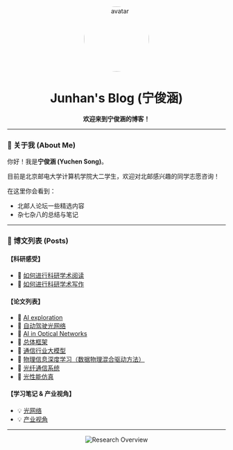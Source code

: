 <div align="center">
  <img src="" width="150" alt="avatar" style="border-radius:50%;"/>
  <h1>Junhan's Blog (宁俊涵)</h1>
  <p><strong>欢迎来到宁俊涵的博客！</strong></p>
</div>

---

### 👋 关于我 (About Me)

你好！我是**宁俊涵 (Yuchen Song)**。

目前是北京邮电大学计算机学院大二学生，欢迎对北邮感兴趣的同学志愿咨询！

在这里你会看到：
- 北邮人论坛一些精选内容
- 杂七杂八的总结与笔记

 

---

### 📝 博文列表 (Posts)

#### 【科研感受】
- 📄 [如何进行科研学术阅读](https://cubewatermelon.github.io/post/%E3%80%90-ke-yan-gan-shou-%E3%80%91-ru-he-jin-xing-ke-yan-xue-shu-yue-du.html)
- 📄 [如何进行科研学术写作](https://cubewatermelon.github.io/post/%E3%80%90-ke-yan-gan-shou-%E3%80%91-ru-he-jin-xing-ke-yan-xue-shu-xie-zuo.html)

#### 【论文列表】
- 🔬 [AI exploration](https://cubewatermelon.github.io/post/%E3%80%90-lun-wen-lie-biao-%E3%80%91AI%20exploration.html)
- 🔬 [自动驾驶光网络](https://cubewatermelon.github.io/post/%E3%80%90-lun-wen-lie-biao-%E3%80%91-zi-dong-jia-shi-guang-wang-luo.html)
- 🔬 [AI in Optical Networks](https://cubewatermelon.github.io/post/%E3%80%90-lun-wen-lie-biao-%E3%80%91AI%20in%20Optical%20Networks.html)
- 🔬 [总体框架](https://cubewatermelon.github.io/post/%E3%80%90-lun-wen-lie-biao-%E3%80%91-zong-ti-kuang-jia.html)
- 🔬 [通信行业大模型](https://cubewatermelon.github.io/post/%E3%80%90-lun-wen-lie-biao-%E3%80%91-tong-xin-xing-ye-da-mo-xing.html)
- 🔬 [物理信息深度学习（数据物理混合驱动方法）](https://cubewatermelon.github.io/post/%E3%80%90-lun-wen-lie-biao-%E3%80%91-wu-li-xin-xi-shen-du-xue-xi-%EF%BC%88-shu-ju-wu-li-hun-he-qu-dong-fang-fa-%EF%BC%89.html)
- 🔬 [光纤通信系统](https://cubewatermelon.github.io/post/%E3%80%90-lun-wen-lie-biao-%E3%80%91-guang-xian-tong-xin-xi-tong.html)
- 🔬 [光性能仿真](https://cubewatermelon.github.io/post/%E3%80%90-lun-wen-lie-biao-%E3%80%91-guang-xing-neng-fang-zhen.html)

#### 【学习笔记 & 产业视角】
- 💡 [光网络](https://cubewatermelon.github.io/post/%E3%80%90-xue-xi-bi-ji-%E3%80%91-guang-wang-luo.html)
- 💡 [产业视角](https://cubewatermelon.github.io/post/chan-ye-shi-jiao.html)

---
<div align="center">
  <img src="https://github.com/user-attachments/assets/972b9dce-9e96-41f4-aee4-3c669f7383ca" alt="Research Overview" style="max-width: 80%;"/>
</div>
